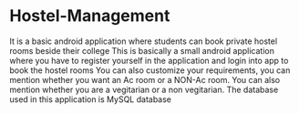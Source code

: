 # Hostel-Management
It is a basic android application where students can book private hostel rooms beside their college
This is basically a small android application where you have to register yourself in the application and login into app to book the hostel rooms
You can also customize your requirements, you can mention whether you want an Ac room or a NON-Ac room.
You can also mention whether you are a vegitarian or a non vegitarian.
The database used in this application is MySQL database
